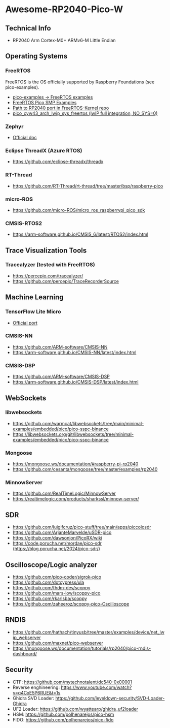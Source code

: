 # Awesome-RP2040-Pico-W

## Technical Info

- RP2040 Arm Cortex-M0+ ARMv6-M Little Endian

## Operating Systems

### FreeRTOS
FreeRTOS is the OS officially supported by Raspberry Foundations (see pico-examples).
- [pico-examples -> FreeRTOS examples](https://github.com/raspberrypi/pico-examples?tab=readme-ov-file#freertos-examples)
- [FreeRTOS Pico SMP Examples](https://www.freertos.org/smp-demos-for-the-raspberry-pi-pico-board.html)
- [Path to RP2040 port in FreeRTOS-Kernel repo](https://github.com/FreeRTOS/FreeRTOS-Kernel/tree/main/portable/ThirdParty/GCC/RP2040)
- [pico_cyw43_arch_lwip_sys_freertos (lwIP full integration, NO_SYS=0)](https://www.raspberrypi.com/documentation/pico-sdk/networking.html)

### Zephyr
- [Official doc](https://docs.zephyrproject.org/latest/boards/raspberrypi/rpi_pico/doc/index.html)

### Eclipse ThreadX (Azure RTOS)

- https://github.com/eclipse-threadx/threadx

### RT-Thread

- https://github.com/RT-Thread/rt-thread/tree/master/bsp/raspberry-pico

### micro-ROS
- https://github.com/micro-ROS/micro_ros_raspberrypi_pico_sdk

### CMSIS-RTOS2
- https://arm-software.github.io/CMSIS_6/latest/RTOS2/index.html

## Trace Visualization Tools

### Tracealyzer (tested with FreeRTOS)
- https://percepio.com/tracealyzer/
- https://github.com/percepio/TraceRecorderSource

## Machine Learning

### TensorFlow Lite Micro
- [Official port](https://github.com/raspberrypi/pico-tflmicro)

### CMSIS-NN
- https://github.com/ARM-software/CMSIS-NN
- https://arm-software.github.io/CMSIS-NN/latest/index.html

### CMSIS-DSP
- https://github.com/ARM-software/CMSIS-DSP
- https://arm-software.github.io/CMSIS-DSP/latest/index.html

## WebSockets

### libwebsockets

- https://github.com/warmcat/libwebsockets/tree/main/minimal-examples/embedded/pico/pico-sspc-binance
- https://libwebsockets.org/git/libwebsockets/tree/minimal-examples/embedded/pico/pico-sspc-binance

### Mongoose

- https://mongoose.ws/documentation/#raspberry-pi-rp2040
- https://github.com/cesanta/mongoose/tree/master/examples/rp2040

### MinnowServer

- https://github.com/RealTimeLogic/MinnowServer
- https://realtimelogic.com/products/sharkssl/minnow-server/

## SDR

- https://github.com/luigifcruz/pico-stuff/tree/main/apps/piccolosdr
- https://github.com/ArjanteMarvelde/uSDR-pico
- https://github.com/dawsonjon/PicoRX/wiki
- https://code.porucha.net/mordae/pico-sdr (https://blog.porucha.net/2024/pico-sdr/)

## Oscilloscope/Logic analyzer
- https://github.com/pico-coder/sigrok-pico
- https://github.com/dotcypress/ula
- https://github.com/fhdm-dev/scoppy
- https://github.com/mars-low/scoppy-pico
- https://github.com/rkarlsba/scoppy
- https://github.com/zaheeroz/scoppy-pico-Oscilloscope

## RNDIS

- https://github.com/hathach/tinyusb/tree/master/examples/device/net_lwip_webserver
- https://github.com/maxnet/pico-webserver
- https://mongoose.ws/documentation/tutorials/rp2040/pico-rndis-dashboard/

## Security

- CTF: https://github.com/mytechnotalent/dc540-0x00001
- Reverse enghineering: https://www.youtube.com/watch?v=q4CxE5P6RUE&t=1s
- Ghidra SVD Loader: https://github.com/leveldown-security/SVD-Loader-Ghidra
- UF2 Loader: https://github.com/wyattearp/ghidra_uf2loader
- HSM: https://github.com/polhenarejos/pico-hsm
- FIDO: https://github.com/polhenarejos/pico-fido
